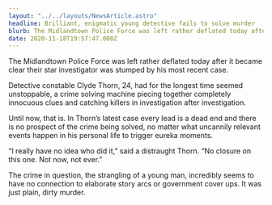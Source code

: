 ```yaml
---
layout: "../../layouts/NewsArticle.astro"
headline: Brilliant, enigmatic young detective fails to solve murder
blurb: The Midlandtown Police Force was left rather deflated today after it became clear their star investigator was stumped by his most recent case.
date: 2020-11-18T19:57:47.000Z
---
```


The Midlandtown Police Force was left rather deflated today after it became clear their star investigator was stumped by his most recent case.

Detective constable Clyde Thorn, 24, had for the longest time seemed unstoppable, a crime solving machine piecing together completely innocuous clues and catching killers in investigation after investigation.

Until now, that is. In Thorn’s latest case every lead is a dead end and there is no prospect of the crime being solved, no matter what uncannily relevant events happen in his personal life to trigger eureka moments.

“I really have no idea who did it,” said a distraught Thorn. “No closure on this one. Not now, not ever.”

The crime in question, the strangling of a young man, incredibly seems to have no connection to elaborate story arcs or government cover ups. It was just plain, dirty murder.
